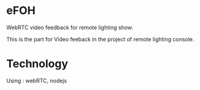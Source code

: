 # eFOH
WebRTC video feedback for remote lighting show.

This is the part for Video feeback in the project of remote lighting console.

# Technology

Using : webRTC, nodejs
